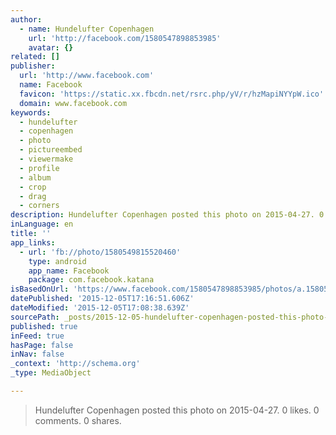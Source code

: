 ```yaml
---
author:
  - name: Hundelufter Copenhagen
    url: 'http://facebook.com/1580547898853985'
    avatar: {}
related: []
publisher:
  url: 'http://www.facebook.com'
  name: Facebook
  favicon: 'https://static.xx.fbcdn.net/rsrc.php/yV/r/hzMapiNYYpW.ico'
  domain: www.facebook.com
keywords:
  - hundelufter
  - copenhagen
  - photo
  - pictureembed
  - viewermake
  - profile
  - album
  - crop
  - drag
  - corners
description: Hundelufter Copenhagen posted this photo on 2015-04-27. 0 likes. 0 comments. 0 shares.
inLanguage: en
title: ''
app_links:
  - url: 'fb://photo/1580549815520460'
    type: android
    app_name: Facebook
    package: com.facebook.katana
isBasedOnUrl: 'https://www.facebook.com/1580547898853985/photos/a.1580549862187122.1073741827.1580547898853985/1580549815520460/?type=3'
datePublished: '2015-12-05T17:16:51.606Z'
dateModified: '2015-12-05T17:08:38.639Z'
sourcePath: _posts/2015-12-05-hundelufter-copenhagen-posted-this-photo-on-2015-04-27-0-li.md
published: true
inFeed: true
hasPage: false
inNav: false
_context: 'http://schema.org'
_type: MediaObject

---
```

> Hundelufter Copenhagen posted this photo on 2015-04-27&period; 0 likes&period; 0 comments&period; 0 shares&period;